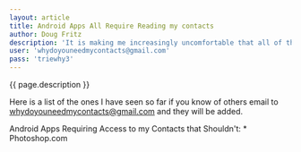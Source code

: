 ```yaml
---
layout: article
title: Android Apps All Require Reading my contacts
author: Doug Fritz
description: 'It is making me increasingly uncomfortable that all of the android apps read my contact list.'
user: 'whydoyouneedmycontacts@gmail.com'
pass: 'triewhy3'
---
```


{{ page.description }}

Here is a list of the ones I have seen so far if you know of others email to whydoyouneedmycontacts@gmail.com and they will be added.

Android Apps Requiring Access to my Contacts that Shouldn't:
    * Photoshop.com
    